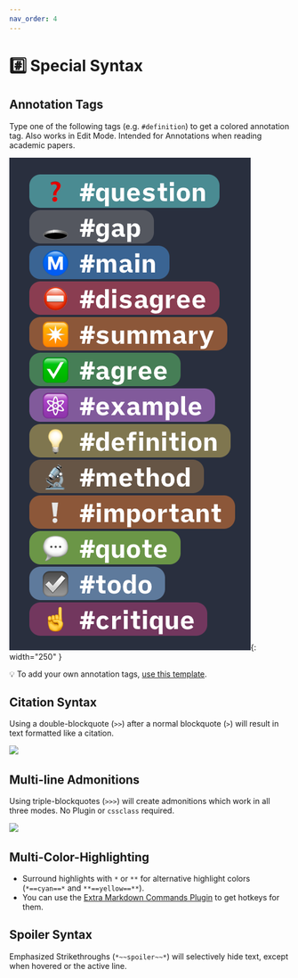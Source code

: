 ```yaml
---
nav_order: 4
---
```


# #️⃣ Special Syntax

## Annotation Tags
Type one of the following tags (e.g. `#definition`) to get a colored annotation tag. Also works in Edit Mode. Intended for Annotations when reading academic papers.

![list-of-all-annotation-tags](images/all-annotation-tags.png){: width="250" }

💡 To add your own annotation tags, [use this template](https://github.com/chrisgrieser/shimmering-focus/blob/main/CSS%20Snippets/annotation-tag-template.css).

## Citation Syntax
Using a double-blockquote (`>>`) after a normal blockquote (`>`) will result in text formatted like a citation.

![](https://user-images.githubusercontent.com/73286100/148688725-f0c3e0a6-0712-4ead-b787-cf56dafc8e40.gif)

## Multi-line Admonitions
Using triple-blockquotes (`>>>`) will create admonitions which work in all three modes. No Plugin or `cssclass` required.

![](https://user-images.githubusercontent.com/73286100/148685705-2575e205-4554-4474-96e2-50d65d486e64.gif)

## Multi-Color-Highlighting
- Surround highlights with `*` or `**` for alternative highlight colors (`*==cyan==*` and `**==yellow==**`).
- You can use the [Extra Markdown Commands Plugin](https://obsidian.md/plugins?id=obsidian-extra-md-commands) to get hotkeys for them.

## Spoiler Syntax
Emphasized Strikethroughs (`*~~spoiler~~*`) will selectively hide text, except when hovered or the active line.

